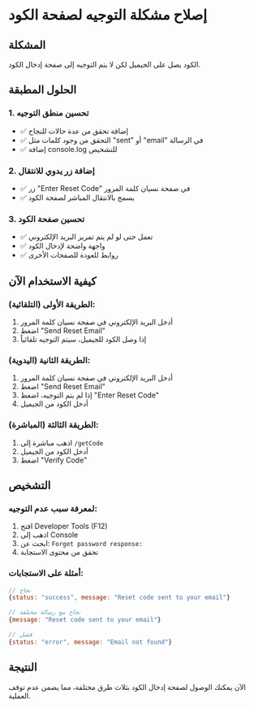 # إصلاح مشكلة التوجيه لصفحة الكود

## المشكلة
الكود يصل على الجيميل لكن لا يتم التوجيه إلى صفحة إدخال الكود.

## الحلول المطبقة

### 1. تحسين منطق التوجيه
- ✅ إضافة تحقق من عدة حالات للنجاح
- ✅ التحقق من وجود كلمات مثل "sent" أو "email" في الرسالة
- ✅ إضافة console.log للتشخيص

### 2. إضافة زر يدوي للانتقال
- ✅ زر "Enter Reset Code" في صفحة نسيان كلمة المرور
- ✅ يسمح بالانتقال المباشر لصفحة الكود

### 3. تحسين صفحة الكود
- ✅ تعمل حتى لو لم يتم تمرير البريد الإلكتروني
- ✅ واجهة واضحة لإدخال الكود
- ✅ روابط للعودة للصفحات الأخرى

## كيفية الاستخدام الآن

### الطريقة الأولى (التلقائية):
1. أدخل البريد الإلكتروني في صفحة نسيان كلمة المرور
2. اضغط "Send Reset Email"
3. إذا وصل الكود للجيميل، سيتم التوجيه تلقائياً

### الطريقة الثانية (اليدوية):
1. أدخل البريد الإلكتروني في صفحة نسيان كلمة المرور
2. اضغط "Send Reset Email"
3. إذا لم يتم التوجيه، اضغط "Enter Reset Code"
4. أدخل الكود من الجيميل

### الطريقة الثالثة (المباشرة):
1. اذهب مباشرة إلى `/getCode`
2. أدخل الكود من الجيميل
3. اضغط "Verify Code"

## التشخيص

### لمعرفة سبب عدم التوجيه:
1. افتح Developer Tools (F12)
2. اذهب إلى Console
3. ابحث عن: `Forget password response:`
4. تحقق من محتوى الاستجابة

### أمثلة على الاستجابات:
```javascript
// نجاح
{status: "success", message: "Reset code sent to your email"}

// نجاح مع رسالة مختلفة
{message: "Reset code sent to your email"}

// فشل
{status: "error", message: "Email not found"}
```

## النتيجة
الآن يمكنك الوصول لصفحة إدخال الكود بثلاث طرق مختلفة، مما يضمن عدم توقف العملية.

